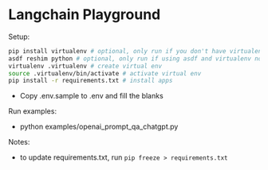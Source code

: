 # Langchain Playground

Setup:

```sh
pip install virtualenv # optional, only run if you don't have virtualenv yet
asdf reshim python # optional, only run if using asdf and virtualenv not found
virtualenv .virtualenv # create virtual env
source .virtualenv/bin/activate # activate virtual env
pip install -r requirements.txt # install apps
```

- Copy .env.sample to .env and fill the blanks

Run examples:

- python examples/openai_prompt_qa_chatgpt.py

Notes:

- to update requirements.txt, run `pip freeze > requirements.txt`
